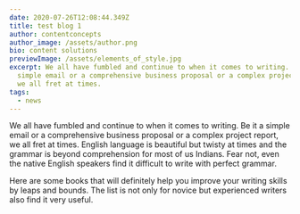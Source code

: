 ```yaml
---
date: 2020-07-26T12:08:44.349Z
title: test blog 1
author: contentconcepts
author_image: /assets/author.png
bio: content solutions
previewImage: /assets/elements_of_style.jpg
excerpt: We all have fumbled and continue to when it comes to writing. Be it a
  simple email or a comprehensive business proposal or a complex project report,
  we all fret at times.
tags:
  - news
---
```

We all have fumbled and continue to when it comes to writing. Be it a simple email or a comprehensive business proposal or a complex project report, we all fret at times. English language is beautiful but twisty at times and the grammar is beyond comprehension for most of us Indians. Fear not, even the native English speakers find it difficult to write with perfect grammar.

Here are some books that will definitely help you improve your writing skills by leaps and bounds. The list is not only for novice but experienced writers also find it very useful.